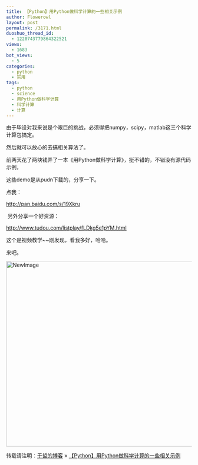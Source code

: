 ```yaml
---
title: 【Python】用Python做科学计算的一些相关示例
author: Flowerowl
layout: post
permalink: /3171.html
duoshuo_thread_id:
  - 1220743779864322521
views:
  - 1683
bot_views:
  - 5
categories:
  - python
  - 实用
tags:
  - python
  - science
  - 用Python做科学计算
  - 科学计算
  - 计算
---
```

由于毕设对我来说是个艰巨的挑战，必须得把numpy，scipy，matlab这三个科学计算包搞定。

然后就可以放心的去搞相关算法了。

前两天花了两块钱弄了一本《用Python做科学计算》，挺不错的，不错没有源代码示例，

这些demo是从pudn下载的，分享一下。

点我：

<http://pan.baidu.com/s/19Xkru>

 另外分享一个好资源：

<http://www.tudou.com/listplay/fLDkg5e1pYM.html>

这个是视频教学~~刚发现，看我多好，哈哈。

来吧。

<img title="NewImage.png" src="http://lazynight.me/wp-content/uploads/2013/11/NewImage5.png" alt="NewImage" width="600" height="504" border="0" />

转载请注明：[于哲的博客][1] &raquo; [【Python】用Python做科学计算的一些相关示例][2]

 [1]: http://localhost/wordpress
 [2]: http://localhost/wordpress/3171.html